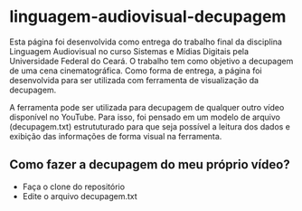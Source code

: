 # linguagem-audiovisual-decupagem
Esta página foi desenvolvida como entrega do trabalho final da disciplina Linguagem Audiovisual no curso Sistemas e Mídias Digitais pela Universidade Federal do Ceará.
O trabalho tem como objetivo a decupagem de uma cena cinematográfica. Como forma de entrega, a página foi desenvolvida para ser utilizada com ferramenta de visualização da decupagem.

A ferramenta pode ser utilizada para decupagem de qualquer outro vídeo disponível no YouTube. Para isso, foi pensado em um modelo de arquivo (decupagem.txt) estrututurado para que seja possível a leitura dos dados e exibição das informações de forma visual na ferramenta. 

## Como fazer a decupagem do meu próprio vídeo?

- Faça o clone do repositório
- Edite o arquivo decupagem.txt

